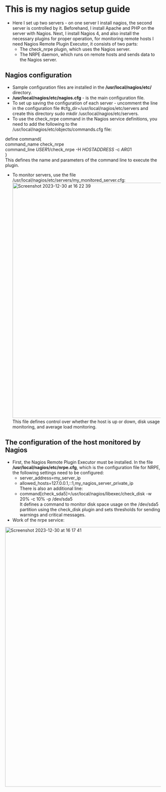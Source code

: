 # This is my nagios setup guide
- Here I set up two servers - on one server I install nagios, the second server is controlled by it. Beforehand, I install Apache and PHP on the server with Nagios.
Next, I install Nagios 4, and also install the necessary plugins for proper operation, for monitoring remote hosts I need Nagios Remote Plugin Executor, it consists of two parts: 
  - The check_nrpe plugin, which uses the Nagios server.
  - The NRPE daemon, which runs on remote hosts and sends data to the Nagios server.
## Nagios configuration
- Sample configuration files are installed in the **/usr/local/nagios/etc/** directory. 
- **/usr/local/nagios/etc/nagios.cfg** - is the main configuration file.
- To set up saving the configuration of each server - uncomment the line in the configuration file #cfg_dir=/usr/local/nagios/etc/servers and create this directory sudo mkdir /usr/local/nagios/etc/servers.
- To use the check_nrpe command in the Nagios service definitions, you need to add the following to the /usr/local/nagios/etc/objects/commands.cfg file:

define command{  
        command_name check_nrpe  
        command_line $USER1$/check_nrpe -H $HOSTADDRESS$ -c $ARG1$  
}  
This defines the name and parameters of the command line to execute the plugin.

- To monitor servers, use the file /usr/local/nagios/etc/servers/my_monitored_server.cfg:
  <img width="760" alt="Screenshot 2023-12-30 at 16 22 39" src="https://github.com/KTsybak/Ramp-up-plan/assets/149802416/94e51705-f6d8-4a77-ac2c-9a9c5280bd7d">
  This file defines control over whether the host is up or down, disk usage monitoring, and average load monitoring.

## The configuration of the host monitored by Nagios
- First, the Nagios Remote Plugin Executor must be installed. In the file **/usr/local/nagios/etc/nrpe.cfg**, which is the configuration file for NRPE, the following settings need to be configured:  
  - server_address=my_server_ip  
  - allowed_hosts=127.0.0.1,::1,my_nagios_server_private_ip  
There is also an additional line:   
  - command[check_sda5]=/usr/local/nagios/libexec/check_disk -w 20% -c 10% -p /dev/sda5  
It defines a command to monitor disk space usage on the /dev/sda5 partition using the check_disk plugin and sets thresholds for sending warnings and critical messages.
- Work of the nrpe service:
<img width="839" alt="Screenshot 2023-12-30 at 16 17 41" src="https://github.com/KTsybak/Ramp-up-plan/assets/149802416/68b1e031-406a-44a8-84cd-6c07b0ef6b86">

